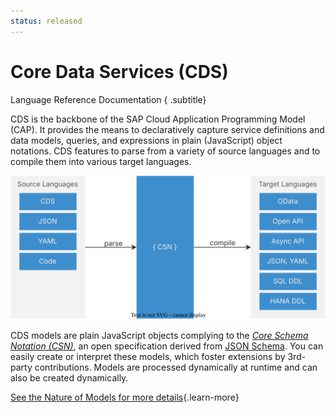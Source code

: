 ```yaml
---
status: released
---
```


# Core Data Services (CDS)
Language Reference Documentation
{ .subtitle}

CDS is the backbone of the SAP Cloud Application Programming Model (CAP). It provides the means to declaratively capture service definitions and data models, queries, and expressions in plain (JavaScript) object notations. CDS features to parse from a variety of source languages and to compile them into various target languages.

<img src="./assets/csn.drawio.svg" alt="The graphic is explained in the accompanying text."/>

CDS models are plain JavaScript objects complying to the _[Core Schema Notation (CSN)](./csn)_, an open specification derived from [JSON Schema](https://json-schema.org/). You can easily create or interpret these models, which foster extensions by 3rd-party contributions. Models are processed dynamically at runtime and can also be created dynamically.

[See the Nature of Models for more details](models){.learn-more}

<script setup>
import { data as pages } from './index.data.ts'
</script>

<br>
<IndexList :pages='pages' />
